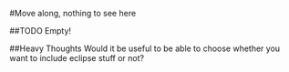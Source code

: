 #Move along, nothing to see here

##TODO
Empty!

##Heavy Thoughts
Would it be useful to be able to choose whether you want to include eclipse stuff or not?